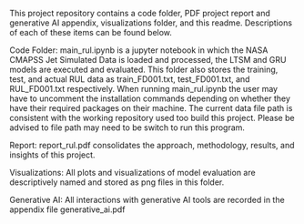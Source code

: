 This project repository contains a code folder, PDF project report and generative AI appendix, visualizations folder, and this readme. Descriptions of each of these items can be found below.

Code Folder:
    main_rul.ipynb is a jupyter notebook in which the NASA CMAPSS Jet Simulated Data is loaded and processed, the LTSM and GRU models are executed and evaluated. This folder also stores the training, test, and actual RUL data as train_FD001.txt, test_FD001.txt, and RUL_FD001.txt respectively. When running main_rul.ipynb the user may have to uncomment the installation commands depending on whether they have their required packages on their machine. The current data file path is consistent with the working repository used too build this project. Please be advised to file path may need to be switch to run this program.

Report:
    report_rul.pdf consolidates the approach, methodology, results, and insights of this project.

Visualizations:
    All plots and visualizations of model evaluation are descriptively named and stored as png files in this folder.

Generative AI:
    All interactions with generative AI tools are recorded in the appendix file generative_ai.pdf


